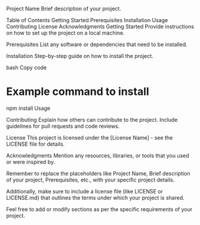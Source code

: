 Project Name
Brief description of your project.

Table of Contents
Getting Started
Prerequisites
Installation
Usage
Contributing
License
Acknowledgments
Getting Started
Provide instructions on how to set up the project on a local machine.

Prerequisites
List any software or dependencies that need to be installed.

Installation
Step-by-step guide on how to install the project.

bash
Copy code
# Example command to install
npm install
Usage

Contributing
Explain how others can contribute to the project. Include guidelines for pull requests and code reviews.

License
This project is licensed under the [License Name] - see the LICENSE file for details.

Acknowledgments
Mention any resources, libraries, or tools that you used or were inspired by.

Remember to replace the placeholders like Project Name, Brief description of your project, Prerequisites, etc., with your specific project details.

Additionally, make sure to include a license file (like LICENSE or LICENSE.md) that outlines the terms under which your project is shared.

Feel free to add or modify sections as per the specific requirements of your project.